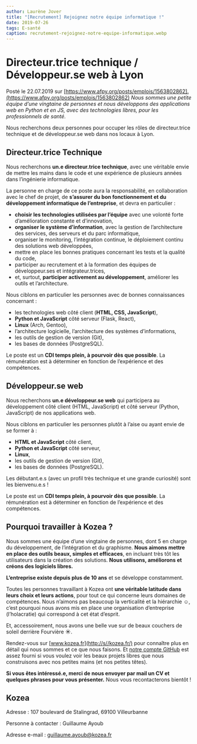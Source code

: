 ```yaml
---
author: Laurène Jover
title: "[Recrutement] Rejoignez notre équipe informatique !"
date: 2019-07-26
tags: E-santé
caption: recrutement-rejoignez-notre-equipe-informatique.webp
---
```


# Directeur.trice technique / Développeur.se web à Lyon

Posté le 22.07.2019 sur [https://www.afpy.org/posts/emplois/1563802862].(https://www.afpy.org/posts/emplois/1563802862) _Nous sommes une petite équipe d’une vingtaine de personnes et nous développons des applications web en Python et en JS, avec des technologies libres, pour les professionnels de santé._

Nous recherchons deux personnes pour occuper les rôles de directeur.trice technique et de développeur.se web dans nos locaux à Lyon.

## Directeur.trice Technique

Nous recherchons **un.e directeur.trice technique**, avec une véritable envie de mettre les mains dans le code et une expérience de plusieurs années dans l’ingénierie informatique.

La personne en charge de ce poste aura la responsabilité, en collaboration avec le chef de projet, de **s’assurer du bon fonctionnement et du développement informatique de l’entreprise**, et devra en particulier :

- **choisir les technologies utilisées par l’équipe** avec une volonté forte d’amélioration constante et d’innovation,
- **organiser le système d’information**, avec la gestion de l’architecture des services, des serveurs et du parc informatique,
- organiser le monitoring, l’intégration continue, le déploiement continu des solutions web développées,
- mettre en place les bonnes pratiques concernant les tests et la qualité du code,
- participer au recrutement et à la formation des équipes de développeur.ses et intégrateur.trices,
- et, surtout, **participer activement au développement**, améliorer les outils et l’architecture.

Nous ciblons en particulier les personnes avec de bonnes connaissances concernant :

- les technologies web côté client (**HTML, CSS, JavaScript**),
- **Python et JavaScript** côté serveur (Flask, React),
- **Linux** (Arch, Gentoo),
- l’architecture logicielle, l’architecture des systèmes d’informations,
- les outils de gestion de version (Git),
- les bases de données (PostgreSQL).

Le poste est un **CDI temps plein, à pourvoir dès que possible**. La rémunération est à déterminer en fonction de l’expérience et des compétences.

## Développeur.se web

Nous recherchons **un.e développeur.se web** qui participera au développement côté client (HTML, JavaScript) et côté serveur (Python, JavaScript) de nos applications web.

Nous ciblons en particulier les personnes plutôt à l’aise ou ayant envie de se former à :

- **HTML et JavaScript** côté client,
- **Python et JavaScript** côté serveur,
- **Linux**,
- les outils de gestion de version (Git),
- les bases de données (PostgreSQL).

Les débutant.e.s (avec un profil très technique et une grande curiosité) sont les bienvenu.e.s !

Le poste est un **CDI temps plein, à pourvoir dès que possible**. La rémunération est à déterminer en fonction de l’expérience et des compétences.

## Pourquoi travailler à Kozea ?

Nous sommes une équipe d’une vingtaine de personnes, dont 5 en charge du développement, de l’intégration et du graphisme. **Nous aimons mettre en place des outils beaux, simples et efficaces**, en incluant très tôt les utilisateurs dans la création des solutions. **Nous utilisons, améliorons et créons des logiciels libres.**

**L’entreprise existe depuis plus de 10 ans** et se développe constamment.

Toutes les personnes travaillant à Kozea ont **une véritable latitude dans leurs choix et leurs actions**, pour tout ce qui concerne leurs domaines de compétences. Nous n’aimons pas beaucoup la verticalité et la hiérarchie ☺, c’est pourquoi nous avons mis en place une organisation d’entreprise (l’holacratie) qui correspond à cet état d’esprit.

Et, accessoirement, nous avons une belle vue sur de beaux couchers de soleil derrière Fourvière ☀.

Rendez-vous sur [www.kozea.fr](http://s//kozea.fr/) pour connaître plus en détail qui nous sommes et ce que nous faisons. Et [notre compte GitHub](https://github.com/Kozea) est assez fourni si vous voulez voir les beaux projets libres que nous construisons avec nos petites mains (et nos petites têtes).

**Si vous êtes intéressé.e, merci de nous envoyer par mail un CV et quelques phrases pour vous présenter.** Nous vous recontacterons bientôt !

## Kozea

Adresse : 107 boulevard de Stalingrad, 69100 Villeurbanne

Personne à contacter : Guillaume Ayoub

Adresse e-mail : [guillaume.ayoub@kozea.fr](mailto:guillaume.ayoub@kozea.fr)
